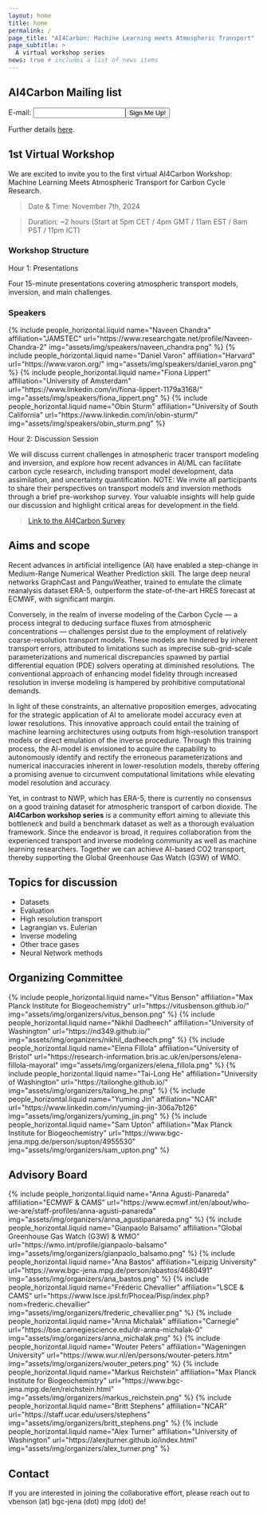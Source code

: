 ```yaml
---
layout: home
title: home
permalink: /
page_title: "AI4Carbon: Machine Learning meets Atmospheric Transport"
page_subtitle: >
  A virtual workshop series
news: true # includes a list of news items
---
```


## AI4Carbon Mailing list

<form action="https://mail.bgc-jena.mpg.de/mailman/subscribe/ai4carbon" method="POST"> E-mail: <input name="email" /><input type="submit" value="Sign Me Up!" /> </form>

Further details [here](https://mail.bgc-jena.mpg.de/mailman/listinfo/ai4carbon).

## 1st Virtual Workshop

We are excited to invite you to the first virtual AI4Carbon Workshop: Machine Learning Meets Atmospheric Transport for Carbon Cycle Research.

> Date & Time: November 7th, 2024 

> Duration: ~2 hours (Start at 5pm CET / 4pm GMT / 11am EST / 8am PST / 11pm ICT) 


### Workshop Structure

Hour 1: Presentations

Four 15-minute presentations covering atmospheric transport models, inversion, and main challenges.

### Speakers

<div class="row row-cols-2 projects pt-3 pb-3">
  {% include people_horizontal.liquid name="Naveen Chandra" affiliation="JAMSTEC" url="https://www.researchgate.net/profile/Naveen-Chandra-2" img="assets/img/speakers/naveen_chandra.png" %}
  {% include people_horizontal.liquid name="Daniel Varon" affiliation="Harvard" url="https://www.varon.org/" img="assets/img/speakers/daniel_varon.png" %}
  {% include people_horizontal.liquid name="Fiona Lippert" affiliation="University of Amsterdam" url="https://www.linkedin.com/in/fiona-lippert-1179a3168/" img="assets/img/speakers/fiona_lippert.png" %}
  {% include people_horizontal.liquid name="Obin Sturm" affiliation="University of South California" url="https://www.linkedin.com/in/obin-sturm/" img="assets/img/speakers/obin_sturm.png" %}
</div>

Hour 2: Discussion Session

We will discuss current challenges in atmospheric tracer transport modeling and inversion, and explore how recent advances in AI/ML can facilitate carbon cycle research, including transport model development, data assimilation, and uncertainty quantification.
NOTE: We invite all participants to share their perspectives on transport models and inversion methods through a brief pre-workshop survey. Your valuable insights will help guide our discussion and highlight critical areas for development in the field.
> [Link to the AI4Carbon Survey](https://forms.gle/QXJyXt31RmSN5ZY66)


## Aims and scope

Recent advances in artificial intelligence (AI) have enabled a step-change in Medium-Range Numerical Weather Prediction skill. The large deep neural networks GraphCast and PanguWeather, trained to emulate the climate reanalysis dataset ERA-5, outperform the state-of-the-art HRES forecast at ECMWF, with significant margin.

Conversely, in the realm of inverse modeling of the Carbon Cycle — a process integral to deducing surface fluxes from atmospheric concentrations — challenges persist due to the employment of relatively coarse-resolution transport models. These models are hindered by inherent transport errors, attributed to limitations such as imprecise sub-grid-scale parameterizations and numerical discrepancies spawned by partial differential equation (PDE) solvers operating at diminished resolutions. The conventional approach of enhancing model fidelity through increased resolution in inverse modeling is hampered by prohibitive computational demands.

In light of these constraints, an alternative proposition emerges, advocating for the strategic application of AI to ameliorate model accuracy even at lower resolutions. This innovative approach could entail the training of machine learning architectures using outputs from high-resolution transport models or direct emulation of the inverse procedure. Through this training process, the AI-model is envisioned to acquire the capability to autonomously identify and rectify the erroneous parameterizations and numerical inaccuracies inherent in lower-resolution models, thereby offering a promising avenue to circumvent computational limitations while elevating model resolution and accuracy.

Yet, in contrast to NWP, which has ERA-5, there is currently no consensus on a good training dataset for atmospheric transport of carbon dioxide. The **AI4Carbon workshop series** is a community effort aiming to alleviate this bottleneck and build a benchmark dataset as well as a thorough evaluation framework. Since the endeavor is broad, it requires collaboration from the experienced transport and inverse modeling community as well as machine learning researchers. Together we can achieve AI-based CO2 transport, thereby supporting the Global Greenhouse Gas Watch (G3W) of WMO.

<!-- ## Call for Interest -->

<!-- <style>  -->
<!-- .responsive-wrap iframe{ max-width: 100%;}  -->
<!-- </style> -->
<!-- <div class="responsive-wrap"> -->
<!-- this is the embed code provided by Google -->
<!-- <iframe src="https://docs.google.com/forms/d/e/1FAIpQLScKQbUhrKQLhcrZGWb_mi350rhTWzjOpMYXgnjaTKrrigQqwQ/viewform?embedded=true" width="640" height="1032" frameborder="0" marginheight="0" marginwidth="0">Loading Google Form…</iframe> -->
<!-- Google embed ends -->
<!-- </div> -->

## Topics for discussion

- Datasets
- Evaluation
- High resolution transport
- Lagrangian vs. Eulerian
- Inverse modeling
- Other trace gases
- Neural Network methods

<!-- ## Schedule

- 14:00 - 9:15 / **Welcome and opening remarks** :raised_hands:

- 14:15 - 14:45 / <strong>Invited Talk</strong> <b><i>AI for Science</i></b>, TBA
- 14:45 - 15:15 / <strong>Invited Talk</strong> <b><i>Atmospheric Transport</i></b>, TBA
- 15:15 - 15:35 / <strong>Lightning Talk</strong> <b><i>AI for Carbon</i></b>, TBA
- 15:35 - 15:55 / <strong>Lightning Talk</strong> <b><i>AI for Carbon</i></b>, TBA

- 15:55 - 16:15 / **Coffee break** :coffee:

- 16:15 - 17:45 / <strong><u>Breakout Groups:</u> Towards a Community Effort on AI for Atmospheric Transport</strong> :mega:

  - Datasets
  - Evaluation
  - Methods

- 17:45 - 19:00 / **Closing Plenary Session** :wave:

- 19:00 / **Social Dinner** :spaghetti: -->

## Organizing Committee

<div class="row row-cols-2 projects pt-3 pb-3">
  {% include people_horizontal.liquid name="Vitus Benson" affiliation="Max Planck Institute for Biogeochemistry" url="https://vitusbenson.github.io/" img="assets/img/organizers/vitus_benson.png" %}
  {% include people_horizontal.liquid name="Nikhil Dadheech" affiliation="University of Washington" url="https://nd349.github.io/" img="assets/img/organizers/nikhil_dadheech.png" %}
  {% include people_horizontal.liquid name="Elena Fillola" affiliation="University of Bristol" url="https://research-information.bris.ac.uk/en/persons/elena-fillola-mayoral" img="assets/img/organizers/elena_fillola.png" %}
  {% include people_horizontal.liquid name="Tai-Long He" affiliation="University of Washington" url="https://tailonghe.github.io/" img="assets/img/organizers/tailong_he.png" %}
  {% include people_horizontal.liquid name="Yuming Jin" affiliation="NCAR" url="https://www.linkedin.com/in/yuming-jin-306a7b126" img="assets/img/organizers/yuming_jin.png" %}
  {% include people_horizontal.liquid name="Sam Upton" affiliation="Max Planck Institute for Biogeochemistry" url="https://www.bgc-jena.mpg.de/person/supton/4955530" img="assets/img/organizers/sam_upton.png" %}
</div>

## Advisory Board

<div class="row row-cols-2 projects pt-3 pb-3">
  {% include people_horizontal.liquid name="Anna Agusti-Panareda" affiliation="ECMWF & CAMS" url="https://www.ecmwf.int/en/about/who-we-are/staff-profiles/anna-agusti-panareda" img="assets/img/organizers/anna_agustipanareda.png" %}
  {% include people_horizontal.liquid name="Gianpaolo Balsamo" affiliation="Global Greenhouse Gas Watch (G3W) & WMO" url="https://wmo.int/profile/gianpaolo-balsamo" img="assets/img/organizers/gianpaolo_balsamo.png" %}
  {% include people_horizontal.liquid name="Ana Bastos" affiliation="Leipzig University" url="https://www.bgc-jena.mpg.de/person/abastos/4680491" img="assets/img/organizers/ana_bastos.png" %}
  {% include people_horizontal.liquid name="Frédéric Chevallier" affiliation="LSCE & CAMS" url="https://www.lsce.ipsl.fr/Phocea/Pisp/index.php?nom=frederic.chevallier" img="assets/img/organizers/frederic_chevallier.png" %}
  {% include people_horizontal.liquid name="Anna Michalak" affiliation="Carnegie" url="https://bse.carnegiescience.edu/dr-anna-michalak-0" img="assets/img/organizers/anna_michalak.png" %}
  {% include people_horizontal.liquid name="Wouter Peters" affiliation="Wageningen University" url="https://www.wur.nl/en/persons/wouter-peters.htm" img="assets/img/organizers/wouter_peters.png" %}
  {% include people_horizontal.liquid name="Markus Reichstein" affiliation="Max Planck Institute for Biogeochemistry" url="https://www.bgc-jena.mpg.de/en/reichstein.html" img="assets/img/organizers/markus_reichstein.png" %}
  {% include people_horizontal.liquid name="Britt Stephens" affiliation="NCAR" url="https://staff.ucar.edu/users/stephens" img="assets/img/organizers/britt_stephens.png" %}
  {% include people_horizontal.liquid name="Alex Turner" affiliation="University of Washington" url="https://alexjturner.github.io/index.html" img="assets/img/organizers/alex_turner.png" %}
</div>

## Contact

If you are interested in joining the collaborative effort, please reach out to vbenson (at) bgc-jena (dot) mpg (dot) de!
